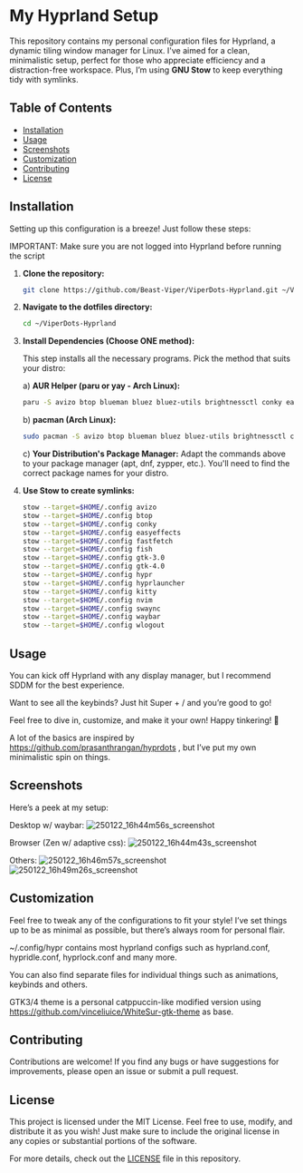 # My Hyprland Setup

This repository contains my personal configuration files for Hyprland, a dynamic tiling window manager for Linux. I've aimed for a clean, minimalistic setup, perfect for those who appreciate efficiency and a distraction-free workspace. Plus, I’m using **GNU Stow** to keep everything tidy with symlinks. 

## Table of Contents

- [Installation](#installation)
- [Usage](#usage)
- [Screenshots](#screenshots)
- [Customization](#customization)
- [Contributing](#contributing) 
- [License](#license)

## Installation

Setting up this configuration is a breeze! Just follow these steps:

IMPORTANT: Make sure you are not logged into Hyprland before running the script

1. **Clone the repository:**
   ```bash
   git clone https://github.com/Beast-Viper/ViperDots-Hyprland.git ~/ViperDots-Hyprland

2. **Navigate to the dotfiles directory:**
   ```bash
   cd ~/ViperDots-Hyprland

3. **Install Dependencies (Choose ONE method):**

   This step installs all the necessary programs.  Pick the method that suits your distro:

   a) **AUR Helper (paru or yay - Arch Linux):**

     ```bash
     paru -S avizo btop blueman bluez bluez-utils brightnessctl conky easyeffects fastfetch fish hyprland hyprlock hypridle hyprsunset kitty nautilus network-manager-applet nvim nwglook pactl pavucontrol qt5ct qt6ct swaync swww waybar wlogout
     ```

   b) **pacman (Arch Linux):**

     ```bash
     sudo pacman -S avizo btop blueman bluez bluez-utils brightnessctl conky easyeffects fastfetch fish hyprland hyprlock hypridle hyprsunset kitty nautilus network-manager-applet nwglook nvim pactl pavucontrol qt5ct qt6ct swaync swww waybar wlogout
     ```

   c) **Your Distribution's Package Manager:**
     Adapt the commands above to your package manager (apt, dnf, zypper, etc.).  You'll need to find the correct package names for your distro.

4. **Use Stow to create symlinks:**
   ```bash
   stow --target=$HOME/.config avizo
   stow --target=$HOME/.config btop
   stow --target=$HOME/.config conky
   stow --target=$HOME/.config easyeffects
   stow --target=$HOME/.config fastfetch
   stow --target=$HOME/.config fish
   stow --target=$HOME/.config gtk-3.0
   stow --target=$HOME/.config gtk-4.0
   stow --target=$HOME/.config hypr
   stow --target=$HOME/.config hyprlauncher
   stow --target=$HOME/.config kitty
   stow --target=$HOME/.config nvim
   stow --target=$HOME/.config swaync
   stow --target=$HOME/.config waybar
   stow --target=$HOME/.config wlogout


## Usage
  You can kick off Hyprland with any display manager, but I recommend SDDM for the best experience.

Want to see all the keybinds? Just hit Super + / and you’re good to go!

Feel free to dive in, customize, and make it your own! Happy tinkering! 🎉

A lot of the basics are inspired by https://github.com/prasanthrangan/hyprdots , but I’ve put my own minimalistic spin on things.

## Screenshots

Here’s a peek at my setup:

Desktop w/ waybar:
![250122_16h44m56s_screenshot](https://github.com/user-attachments/assets/85a1257b-0c6c-4f7a-b469-a2e770715176)

Browser (Zen w/ adaptive css):
![250122_16h44m43s_screenshot](https://github.com/user-attachments/assets/50e57d2f-7fc1-4219-9ea7-ba7c549d5a08)

Others:
![250122_16h46m57s_screenshot](https://github.com/user-attachments/assets/4388916e-76ed-4e77-9e4f-83a9000561a8)
![250122_16h49m26s_screenshot](https://github.com/user-attachments/assets/016ef0cb-3f51-401a-b33e-329bac7ce6cc)

## Customization

Feel free to tweak any of the configurations to fit your style! I’ve set things up to be as minimal as possible, but there’s always room for personal flair. 

~/.config/hypr contains most hyprland configs such as hyprland.conf, hypridle.conf, hyprlock.conf and many more.

You can also find separate files for individual things such as animations, keybinds and others.

GTK3/4 theme is a personal catppuccin-like modified version using https://github.com/vinceliuice/WhiteSur-gtk-theme as base.

## Contributing

Contributions are welcome! If you find any bugs or have suggestions for improvements, please open an issue or submit a pull request.

## License

This project is licensed under the MIT License. Feel free to use, modify, and distribute it as you wish! Just make sure to include the original license in any copies or substantial portions of the software.

For more details, check out the [LICENSE](LICENSE) file in this repository.  

